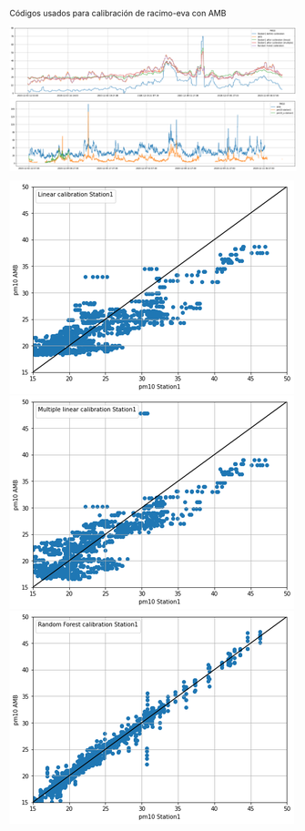 Códigos usados para calibración de racimo-eva con AMB

![station1](pm10_calibrations_Station1.png)
![station1](pm10_several_Station1.png)


![station1](pm10_linear_Station1.png) ![station1](pm10_multiple_Station1.png) ![station1](pm10_rf_Station1.png)
